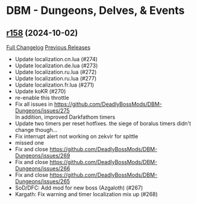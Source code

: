# DBM - Dungeons, Delves, & Events

## [r158](https://github.com/DeadlyBossMods/DBM-Dungeons/tree/r158) (2024-10-02)
[Full Changelog](https://github.com/DeadlyBossMods/DBM-Dungeons/compare/r157...r158) [Previous Releases](https://github.com/DeadlyBossMods/DBM-Dungeons/releases)

- Update localization.cn.lua (#274)  
- Update localization.de.lua (#273)  
- Update localization.ru.lua (#272)  
- Update localization.ru.lua (#277)  
- Update localization.fr.lua (#271)  
- Update koKR (#270)  
- re-enable this throttle  
- Fix all issues in https://github.com/DeadlyBossMods/DBM-Dungeons/issues/275  
    In addition, improved Darkfathom timers  
- Update two timers per reset hotfixes. the siege of boralus timers didn't change though...  
- Fix interrupt alert not working on zekvir for spittle  
- missed one  
- Fix and close https://github.com/DeadlyBossMods/DBM-Dungeons/issues/269  
- Fix and close https://github.com/DeadlyBossMods/DBM-Dungeons/issues/266  
- Fix and close https://github.com/DeadlyBossMods/DBM-Dungeons/issues/265  
- SoD/DFC: Add mod for new boss (Azgaloth) (#267)  
- Kargath: Fix warning and timer localization mix up (#268)  
